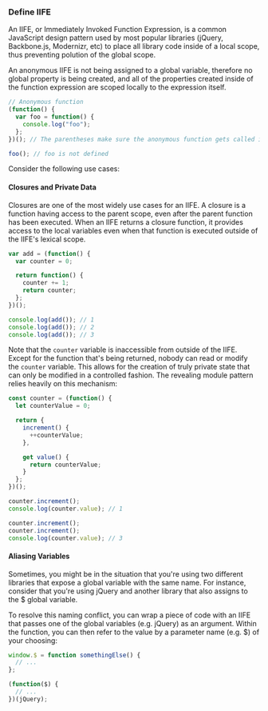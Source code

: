 ### Define IIFE

An IIFE, or Immediately Invoked Function Expression, is a common JavaScript design pattern used by most popular libraries (jQuery, Backbone.js, Modernizr, etc) to place all library code inside of a local scope, thus preventing polution of the global scope.

An anonymous IIFE is not being assigned to a global variable, therefore no global property is being created, and all of the properties created inside of the function expression are scoped locally to the expression itself.

```javascript
// Anonymous function
(function() {
  var foo = function() {
    console.log("foo");
  };
})(); // The parentheses make sure the anonymous function gets called immediately

foo(); // foo is not defined
```

Consider the following use cases:

#### Closures and Private Data

Closures are one of the most widely use cases for an IIFE.
A closure is a function having access to the parent scope, even after the parent function has been executed.
When an IIFE returns a closure function, it provides access to the local variables even when that function is executed outside of the IIFE's lexical scope.

```javascript
var add = (function() {
  var counter = 0;

  return function() {
    counter += 1;
    return counter;
  };
})();

console.log(add()); // 1
console.log(add()); // 2
console.log(add()); // 3
```

Note that the `counter` variable is inaccessible from outside of the IIFE. Except for the function that's being returned, nobody can read or modify the `counter` variable. This allows for the creation of truly private state that can only be modified in a controlled fashion. The revealing module pattern relies heavily on this mechanism:

```javascript
const counter = (function() {
  let counterValue = 0;

  return {
    increment() {
      ++counterValue;
    },

    get value() {
      return counterValue;
    }
  };
})();

counter.increment();
console.log(counter.value); // 1

counter.increment();
counter.increment();
console.log(counter.value); // 3
```

#### Aliasing Variables

Sometimes, you might be in the situation that you're using two different libraries that expose a global variable with the same name. For instance, consider that you're using jQuery and another library that also assigns to the \$ global variable.

To resolve this naming conflict, you can wrap a piece of code with an IIFE that passes one of the global variables (e.g. jQuery) as an argument. Within the function, you can then refer to the value by a parameter name (e.g. \$) of your choosing:

```javascript
window.$ = function somethingElse() {
  // ...
};

(function($) {
  // ...
})(jQuery);
```
